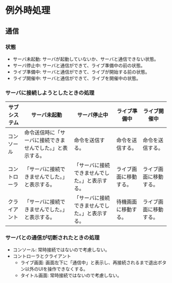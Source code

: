 # 例外時処理

## 通信

### 状態

- サーバ未起動: サーバが起動していないか、サーバと通信できない状態。
- サーバ停止中: サーバと通信ができて、ライブ準備中の前の状態。
- ライブ準備中: サーバと通信ができて、ライブが開始する前の状態。
- ライブ開催中: サーバと通信ができて、ライブを開催中の状態。

### サーバに接続しようとしたときの処理

| サブシステム | サーバ未起動                                               | サーバ停止中                                   | ライブ準備中           | ライブ開催中           |
| ------------ | ---------------------------------------------------------- | ---------------------------------------------- | ---------------------- | ---------------------- |
| コンソール   | 命令送信時に「サーバに接続できませんでした。」と表示する。 | 命令を送信する。                               | 命令を送信する。       | 命令を送信する。       |
| コントローラ | 「サーバに接続できませんでした。」と表示する。             | 「サーバに接続できませんでした。」と表示する。 | ライブ画面に移動する。 | ライブ画面に移動する。 |
| クライアント | 「サーバに接続できませんでした。」と表示する。             | 「サーバに接続できませんでした。」と表示する。 | 待機画面に移動する。   | ライブ画面に移動する。 |

### サーバとの通信が切断されたときの処理

- コンソール: 常時接続ではないので考慮しない。
- コントローラとクライアント
	- ライブ画面: 画面左下に「通信中」と表示し、再接続されるまで退出ボタン以外のUIを操作できなくする。
	- タイトル画面: 常時接続ではないので考慮しない。